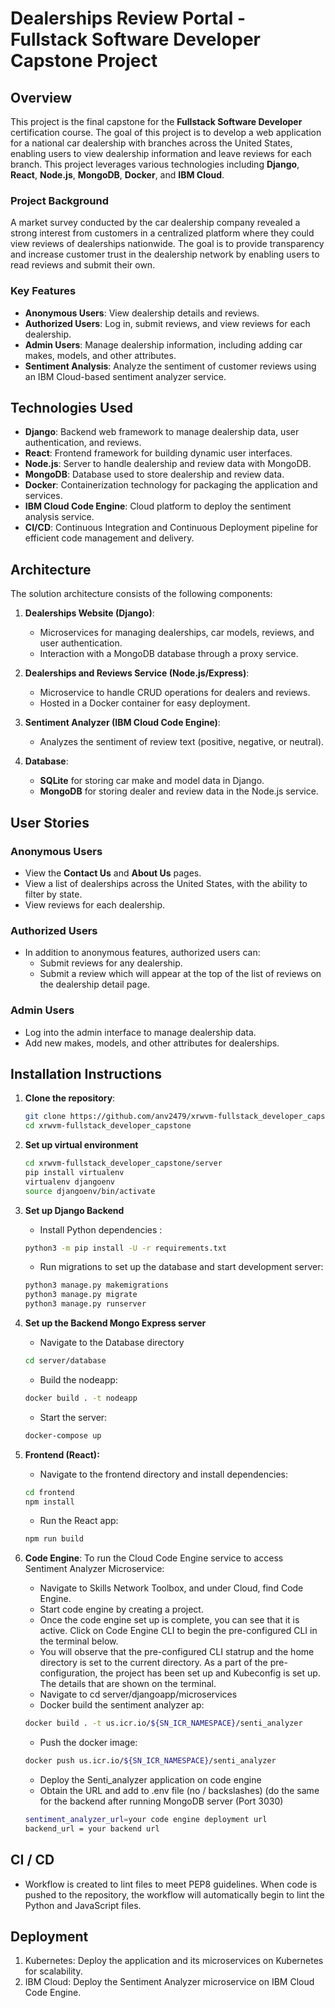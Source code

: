 # Dealerships Review Portal - Fullstack Software Developer Capstone Project

## Overview

This project is the final capstone for the **Fullstack Software Developer** certification course. The goal of this project is to develop a web application for a national car dealership with branches across the United States, enabling users to view dealership information and leave reviews for each branch. This project leverages various technologies including **Django**, **React**, **Node.js**, **MongoDB**, **Docker**, and **IBM Cloud**.

### Project Background

A market survey conducted by the car dealership company revealed a strong interest from customers in a centralized platform where they could view reviews of dealerships nationwide. The goal is to provide transparency and increase customer trust in the dealership network by enabling users to read reviews and submit their own.

### Key Features

- **Anonymous Users**: View dealership details and reviews.
- **Authorized Users**: Log in, submit reviews, and view reviews for each dealership.
- **Admin Users**: Manage dealership information, including adding car makes, models, and other attributes.
- **Sentiment Analysis**: Analyze the sentiment of customer reviews using an IBM Cloud-based sentiment analyzer service.

## Technologies Used

- **Django**: Backend web framework to manage dealership data, user authentication, and reviews.
- **React**: Frontend framework for building dynamic user interfaces.
- **Node.js**: Server to handle dealership and review data with MongoDB.
- **MongoDB**: Database used to store dealership and review data.
- **Docker**: Containerization technology for packaging the application and services.
- **IBM Cloud Code Engine**: Cloud platform to deploy the sentiment analysis service.
- **CI/CD**: Continuous Integration and Continuous Deployment pipeline for efficient code management and delivery.

## Architecture

The solution architecture consists of the following components:

1. **Dealerships Website (Django)**:
   - Microservices for managing dealerships, car models, reviews, and user authentication.
   - Interaction with a MongoDB database through a proxy service.

2. **Dealerships and Reviews Service (Node.js/Express)**:
   - Microservice to handle CRUD operations for dealers and reviews.
   - Hosted in a Docker container for easy deployment.

3. **Sentiment Analyzer (IBM Cloud Code Engine)**:
   - Analyzes the sentiment of review text (positive, negative, or neutral).

4. **Database**:
   - **SQLite** for storing car make and model data in Django.
   - **MongoDB** for storing dealer and review data in the Node.js service.

## User Stories

### Anonymous Users
- View the **Contact Us** and **About Us** pages.
- View a list of dealerships across the United States, with the ability to filter by state.
- View reviews for each dealership.

### Authorized Users
- In addition to anonymous features, authorized users can:
  - Submit reviews for any dealership.
  - Submit a review which will appear at the top of the list of reviews on the dealership detail page.

### Admin Users
- Log into the admin interface to manage dealership data.
- Add new makes, models, and other attributes for dealerships.

## Installation Instructions

1. **Clone the repository**:

   ```bash
   git clone https://github.com/anv2479/xrwvm-fullstack_developer_capstone
   cd xrwvm-fullstack_developer_capstone
   ```
2. **Set up virtual environment**
   ```bash
   cd xrwvm-fullstack_developer_capstone/server
   pip install virtualenv
   virtualenv djangoenv
   source djangoenv/bin/activate
   ```
3. **Set up Django Backend**
   - Install Python dependencies :
   ```bash
   python3 -m pip install -U -r requirements.txt 
   ```
   - Run migrations to set up the database and start development server:
   ```bash
   python3 manage.py makemigrations
   python3 manage.py migrate
   python3 manage.py runserver
   ```
4. **Set up the Backend Mongo Express server**
   - Navigate to the Database directory
   ```bash
   cd server/database
   ```
   - Build the nodeapp:
   ```bash
   docker build . -t nodeapp
   ```
   - Start the server:
   ```bash
   docker-compose up
   ```
5. **Frontend (React):**
   - Navigate to the frontend directory and install dependencies:
   ```bash
   cd frontend
   npm install
   ```
   - Run the React app:
   ```bash
   npm run build
   ```
6. **Code Engine**:
   To run the Cloud Code Engine service to access Sentiment Analyzer Microservice:
   - Navigate to Skills Network Toolbox, and under Cloud, find Code Engine.
   - Start code engine by creating a project.
   - Once the code engine set up is complete, you can see that it is active. Click on Code Engine CLI to begin the pre-configured CLI in the terminal below.
   - You will observe that the pre-configured CLI statrup and the home directory is set to the current directory.
     As a part of the pre-configuration, the project has been set up and Kubeconfig is set up. The details that are shown on the terminal.
   - Navigate to cd server/djangoapp/microservices
   - Docker build the sentiment analyzer ap:
   ```bash
   docker build . -t us.icr.io/${SN_ICR_NAMESPACE}/senti_analyzer
   ```
   - Push the docker image:
   ```bash
   docker push us.icr.io/${SN_ICR_NAMESPACE}/senti_analyzer
   ```
   - Deploy the Senti_analyzer application on code engine
   - Obtain the URL and add to .env file (no / backslashes) (do the same for the backend after running MongoDB server (Port 3030)
   ```bash
   sentiment_analyzer_url=your code engine deployment url
   backend_url = your backend url
   ```

## CI / CD
- Workflow is created to lint files to meet PEP8 guidelines. When code is pushed to the repository, the workflow will automatically begin to lint the Python and JavaScript files.

## Deployment 
1. Kubernetes: Deploy the application and its microservices on Kubernetes for scalability.
2. IBM Cloud: Deploy the Sentiment Analyzer microservice on IBM Cloud Code Engine.


